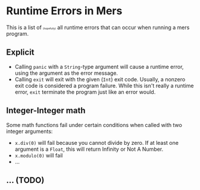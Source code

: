# Runtime Errors in Mers

This is a list of <small><small><small><small>(hopefully)</small></small></small></small>
all runtime errors that can occur when running a mers program.

## Explicit

- Calling `panic` with a `String`-type argument will cause a runtime error, using the argument as the error message.
- Calling `exit` will exit with the given (`Int`) exit code. Usually, a nonzero exit code is considered a program failure. While this isn't really a runtime error, `exit` terminate the program just like an error would.

## Integer-Integer math

Some math functions fail under certain conditions when called with two integer arguments:

- `x.div(0)` will fail because you cannot divide by zero. If at least one argument is a `Float`, this will return Infinity or Not A Number.
- `x.modulo(0)` will fail
- ...

## ... (TODO)
